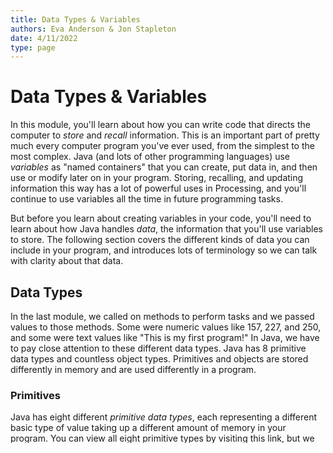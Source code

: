 ```yaml
---
title: Data Types & Variables
authors: Eva Anderson & Jon Stapleton
date: 4/11/2022
type: page
---
```


<!-- ::youtube[A video tutorial covering data types in Java]{#oXmKJ_tYg34} -->

# Data Types & Variables

In this module, you'll learn about how you can write code that directs the computer to *store* and *recall* information. This is an important part of pretty much every computer program you've ever used, from the simplest to the most complex. Java (and lots of other programming languages) use *variables* as "named containers" that you can create, put data in, and then use or modify later on in your program. Storing, recalling, and updating information this way has a lot of powerful uses in Processing, and you'll continue to use variables all the time in future programming tasks.

But before you learn about creating variables in your code, you'll need to learn about how Java handles *data*, the information that you'll use variables to store. The following section covers the different kinds of data you can include in your program, and introduces lots of terminology so we can talk with clarity about that data.

## Data Types

In the last module, we called on methods to perform tasks and we passed values to those methods. Some were numeric values like 157, 227, and 250, and some were text values like "This is my first program!"  In Java, we have to pay close attention to these different data types. Java has 8 primitive data types and countless object types. Primitives and objects are stored differently in memory and are used differently in a program.

### Primitives

Java has eight different *primitive data types*, each representing a different basic type of value taking up a different amount of memory in your program. You can view all eight primitive types by visiting this link, but we will only be using the primitives `float` and `int` in our programs (at least for now). 

| Data Type | Examples | Description | Range of Values |
| --------- | -------- | ----------- | --------------- |
| `float`   | 3.5, 4.0, 9, -7.888 | single-precision floating point decimal value | ± 3.4 E+38 to 1.4 E-45 |
| `int`     | -2, 0, 1, 3, 56789 | integer value | -2,147,483,648 to 2,147,483,647 |

*Table. Two Java Primitive Types*

### Objects

An object type is a conglomeration of any number of primitives and/or other object data types. Java and Processing provide some objects and you can also create your own. In this course, we will not be creating our own objects and will only be using one Java object type: `String`.

A `String` value is a reference type that represents a collection of primitive characters, for example, `"This is my first program!"` The quotation marks are not stored as data, but delineate where the `String` begins and ends.

## Variables

Data types are important in Java because they help the computer understand what kind of data you are using in your program, and how much memory to allocate to the execution of your set of coded instructions. Data types are particularly important if you want your program to instruct the computer to store information for later use by creating and managing *variables*. 

Variables are like containers that hold information. Sometimes variables are necessary to solve a particular problem, and sometimes programmers use them as a style preference to make code more readable. Here is how you create variables in Java:

```java
type name; // declare the name and type of the container
name = value; // store a value in the container
```

or you can combine those two statements into one like so:

```java
type name = value; // declare the type (size) and name of the the container, and then store an initial value
```

...where `type` is a valid primitive or object data type, `name` is a unique name for the variable, and `value` is the data to be stored in the variable. The equal sign (`=`) is called the *assignment operator*, since it is used to assign values to variables. It is helpful to read the equal sign as "gets the value". Here are some examples:

```java
int number;  // create an integer container    	
number = 73; // store the value 73 in the container called "number"
float taxRate = 6.5; // the "float" container called "taxRate" gets the value 6.5
String name = "Code VA"; // the "String" container called "name" gets the value "Code VA"
```

Once you declare the `type` for a variable once, the program can use and modify the data inside the variable  multiple times without restating its type. Variables can only hold one value at a time. For the following example, the computer would only display `35` in the console area:

```java
float total; // declare ‘total’ as a floating point variable
total = 0;   // total gets the value 0
total = 35;  // total gets the value 35 (replaces the 0)
print(total); // display the value in total
```

### Naming Variables

When you declare a variable, you should choose a name or identifier that is descriptive of the data it holds. It should also follow the following rules and guidelines:

* can contain letters, numbers, and underscore (`_`), but cannot begin with a number
* cannot include special characters or spaces
* cannot be a Java reserved word (for example all the primitive data types are reserved words)
* use lowercase and camel case, for example, `taxRate` and `canDrive`
* must be unique within the block of code. (For now, our entire program represents one block of code, but we will see later how we can create different blocks of code within one program)

Examine the variable names below. Which names do not follow the rules and guidelines stated above? After you identify invalid names, click reveal to check your answer (hint: try pasting these lines of code into your Processing editor to see which variables cause an error message):

```java
int numMinutes;
int hours;
String phone2;
float $amount;
float 2xradius;
float total_time;
int double;
String first name;
int x;
```

:::collapse{title="Reveal Answers"}
```java
int numMinutes;
int hours;
String phone2;
float $amount;		// invalid - no special characters allowed except underscore (_)
float 2xradius;		// invalid - name cannot begin with a number
float total_time;
int double;		// invalid - double is a reserved word
String first name;	// invalid - no spaces allowed
int x;
```
:::

### Using Variables

Once you create a variable, the program can reference that variable name anywhere that allows that type of data. For example, in the *Monochrome Tree Program*, we could replace:

```java
print("This is my first program");
```

with:

```java
String message = "This is my first program";
print(message);
```

Notice that `message` is not surrounded by quotation marks because it represents a variable name. The Processing environment helps us to distinguish string literals from variable names by color-coding them differently. 

Here is another example of using variables. We can can replace:

```java
textSize(32);
```
with:

```java
float num = 32;
textSize(num);
```

When you use a variable as a parameter value, like `num` and `message` in the code snippets above, Java will only accept the variable if its type matches the method’s expected type. The Processing reference gives us the expected parameter types for methods, but the Java compiler will also flag a type mismatch if you mistakenly use an unexpected type of variable.

For example, the `textSize` method expects a `float` value. Java interprets a `String` variable as text, even if it holds numbers; the compiler will flag an error in the following code as a result:

```java
String val = "32";
textSize(val);  // error - type mismatch
```

> **Practice:** Using the *Monochrome Tree Program* from module 1 (see below), create new `String`, `float`, and `int` variables, and pass them as arguments to some of the methods. Use descriptive variable names and practice good debugging skills by creating and testing one variable before adding another. 

```java
// Monochrome Tree Program
      
// create the window
size(640, 480);
noStroke();
background(250); // Draw a background 

// title
textSize(32);
fill(0); // set text color
text("Help the planet. Plant a tree!", 50, 50);
  
// tree
fill(75); // set shape color  
rect(310, 360, 20, 100);   
fill(200); 
circle(320, 350, 100);

print("This is my first program!");
```
